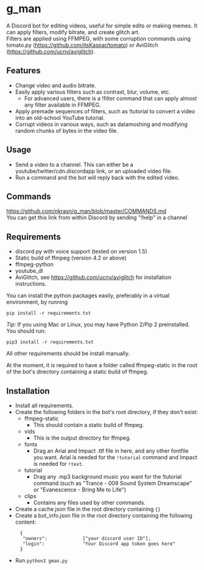 # g_man
A Discord bot for editing videos, useful for simple edits or making memes. It can apply filters, modify bitrate, and create glitch art. <br>
Filters are applied using FFMPEG, with some corruption commands using tomato.py (https://github.com/itsKaspar/tomato) or AviGlitch (https://github.com/ucnv/aviglitch).

## Features
* Change video and audio bitrate.
* Easily apply various filters such as contrast, blur, volume, etc.
  * For advanced users, there is a !filter command that can apply almost any filter available in FFMPEG.
* Apply premade sequences of filters, such as !tutorial to convert a video into an old-school YouTube tutorial.
* Corrupt videos in various ways, such as datamoshing and modifying random chunks of bytes in the video file.

## Usage
* Send a video to a channel. This can either be a youtube/twitter/cdn.discordapp link, or an uploaded video file.
* Run a command and the bot will reply back with the edited video.

## Commands
https://github.com/nkrasn/g_man/blob/master/COMMANDS.md<br>
You can get this link from within Discord by sending "!help" in a channel

## Requirements
* discord.py with voice support (tested on version 1.5)
* Static build of ffmpeg (version 4.2 or above)
* ffmpeg-python
* youtube_dl
* AviGlitch, see https://github.com/ucnv/aviglitch for installation instructions.

You can install the python packages easily, preferably in a virtual environment, by running
```
pip install -r requirements.txt
```

*Tip:* If you using Mac or Linux, you may have Python 2/Pip 2 preinstalled. You should run:
```
pip3 install -r requirements.txt
```

All other requirements should be install manually.

At the moment, it is required to have a folder called ffmpeg-static in the root of the bot's directory containing a static build of ffmpeg. <br>

## Installation
* Install all requirements.
* Create the following folders in the bot's root directory, if they don't exist:
  * ffmpeg-static
    * This should contain a static build of ffmpeg.
  * vids
    * This is the output directory for ffmpeg.
  * fonts
    * Drag an Arial and Impact .ttf file in here, and any other fontfile you want. Arial is needed for the `!tutorial` command and Impact is needed for `!text`.
  * tutorial
    * Drag any .mp3 background music you want for the !tutorial command (such as "Trance - 009 Sound System Dreamscape" or "Evanescence - Bring Me to Life")
  * clips
    * Contains any files used by other commands.
* Create a cache.json file in the root directory containing `{}`
* Create a bot_info.json file in the root directory containing the following content:
```
     {
      "owners":             ["your discord user ID"],
      "login":              "Your Discord app token goes here"
     }
```
* Run `python3 gman.py`
